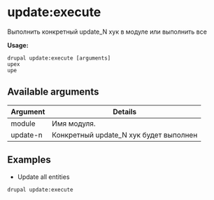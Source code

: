 # update:execute
Выполнить конкретный update_N хук в модуле или выполнить все

**Usage:**
```
drupal update:execute [arguments]
upex
upe
```

## Available arguments
Argument | Details
---------|-------------
module | Имя модуля.
update-n | Конкретный update_N хук будет выполнен

## Examples
* Update all entities
```
drupal update:execute
```
